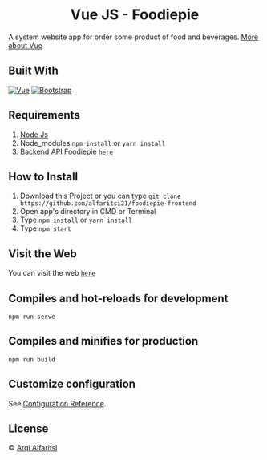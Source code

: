 <h1 align='center'>Vue JS - Foodiepie</h1>

A system website app for order some product of food and beverages. [More about Vue](https://vuejs.org/)

## Built With

[![Vue](https://img.shields.io/badge/Vue-v2.6.11-green)](https://github.com/vuejs/vue)
[![Bootstrap](https://img.shields.io/badge/Bootstrap-v4.5.x-blue)](https://github.com/bootstrap-vue/bootstrap-vue)

## Requirements

1. <a href="https://nodejs.org/en/download/">Node Js</a>
2. Node_modules `npm install` or `yarn install`
3. Backend API Foodiepie [`here`](https://github.com/alfaritsi21/foodiepie-backend)

## How to Install

1. Download this Project or you can type `git clone https://github.com/alfaritsi21/foodiepie-frontend`
2. Open app's directory in CMD or Terminal
3. Type `npm install` or `yarn install`
4. Type `npm start`

## Visit the Web

You can visit the web [`here`](https://www.google.com/)

## Compiles and hot-reloads for development

```
npm run serve
```

## Compiles and minifies for production

```
npm run build
```

## Customize configuration

See [Configuration Reference](https://cli.vuejs.org/config/).

## License

© [Arqi Alfaritsi](https://github.com/alfaritsi21/)
